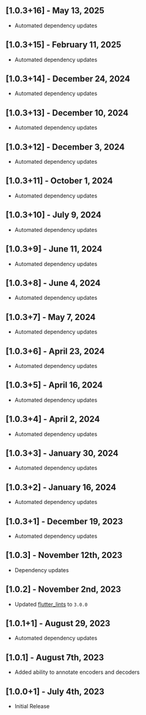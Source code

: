 ## [1.0.3+16] - May 13, 2025

* Automated dependency updates


## [1.0.3+15] - February 11, 2025

* Automated dependency updates


## [1.0.3+14] - December 24, 2024

* Automated dependency updates


## [1.0.3+13] - December 10, 2024

* Automated dependency updates


## [1.0.3+12] - December 3, 2024

* Automated dependency updates


## [1.0.3+11] - October 1, 2024

* Automated dependency updates


## [1.0.3+10] - July 9, 2024

* Automated dependency updates


## [1.0.3+9] - June 11, 2024

* Automated dependency updates


## [1.0.3+8] - June 4, 2024

* Automated dependency updates


## [1.0.3+7] - May 7, 2024

* Automated dependency updates


## [1.0.3+6] - April 23, 2024

* Automated dependency updates


## [1.0.3+5] - April 16, 2024

* Automated dependency updates


## [1.0.3+4] - April 2, 2024

* Automated dependency updates


## [1.0.3+3] - January 30, 2024

* Automated dependency updates


## [1.0.3+2] - January 16, 2024

* Automated dependency updates


## [1.0.3+1] - December 19, 2023

* Automated dependency updates


## [1.0.3] - November 12th, 2023

* Dependency updates


## [1.0.2] - November 2nd, 2023

* Updated [flutter_lints](https://pub.dev/packages/flutter_lints) to `3.0.0`


## [1.0.1+1] - August 29, 2023

* Automated dependency updates


## [1.0.1] - August 7th, 2023

* Added ability to annotate encoders and decoders


## [1.0.0+1] - July 4th, 2023

* Initial Release
